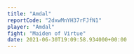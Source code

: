 ```yaml
---
title: "Amdal"
reportCode: "2dxwMnYH37rFJfN1"
player: "Amdal"
fight: "Maiden of Virtue"
date: 2021-06-30T19:09:58.934000+00:00
---
```

